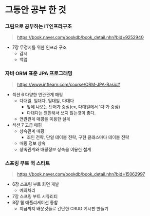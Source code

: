 # 그동안 공부 한 것

### 그림으로 공부하는 IT인프라구조
> https://book.naver.com/bookdb/book_detail.nhn?bid=9252940

- 7장 무정지를 위한 인프라 구조
    - 감시
    - 백업

### 자바 ORM 표준 JPA 프로그래밍
> https://www.inflearn.com/course/ORM-JPA-Basic#

- 섹션 6 다양한 연관관계 매핑
    - 다대일, 일대다, 일대일, 다대다
        - 앞에 나오는 단어가 중심(ex, 다대일에서 '다'가 중심)
        - 다대다는 웬만해서 쓰지 않는것이 좋다.
    - 연관관계 매핑을 이용한 설계
- 섹션 7 고급 매핑
    - 상속관계 매핑
        - 조인 전략, 단일 테이블 전략, 구현 클래스마다 테이블 전략
    - 매핑 정보 상속
    - 상속관계와 매핑정보 상속을 이용한 설계

### 스프링 부트 퀵 스타트
> https://book.naver.com/bookdb/book_detail.nhn?bid=15062997

- 6장 스프링 부트 화면 개발
    - 예외처리
- 7장 스프링 부트 시큐리티
- 8장 웹 애플리케이션 통합
    - 지금까지 배운것들로 간단한 CRUD 게시판 만들기
